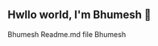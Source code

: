 ## Hwllo world, I'm Bhumesh 👋
<html>
  <head>Bhumesh Readme.md file</head>
  <title>Readme.md</title>
  <body>
    Bhumesh
  </body>
  </html>
